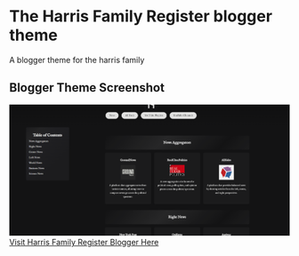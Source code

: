 # The Harris Family Register blogger theme
A blogger theme for the harris family
## Blogger Theme Screenshot
![Blogger Theme Screenshot](./Screenshot%202024-10-08%20031250.png)
[Visit Harris Family Register Blogger Here](https://harrisfamilyregister.blogspot.com/p/news.html)


